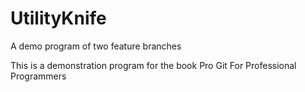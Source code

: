 # UtilityKnife
A demo program of two feature branches

This is a demonstration program for the book Pro Git For Professional Programmers

